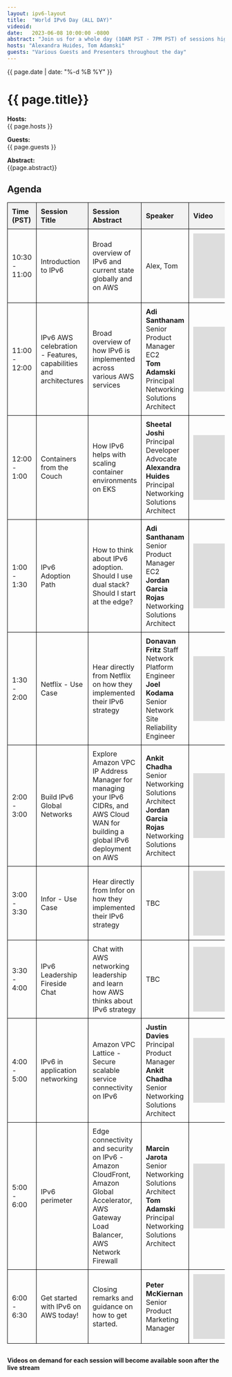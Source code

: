```yaml
---
layout: ipv6-layout
title:  "World IPv6 Day (ALL DAY)"
videoid: 
date:   2023-06-08 10:00:00 -0800
abstract: "Join us for a whole day (10AM PST - 7PM PST) of sessions highlighting IPv6 within AWS networking. We'll have a mix of fireside chats, white boarding, hands-on demonstrations and presentations"
hosts: "Alexandra Huides, Tom Adamski"
guests: "Various Guests and Presenters throughout the day"
---
```


{{ page.date | date: "%-d %B %Y" }}

<h1> {{ page.title}} </h1>

<p><b> Hosts: </b> <br> {{ page.hosts }}  </p>
<p><b> Guests: </b> <br> {{ page.guests }}  </p>
<p> <b> Abstract: </b> <br> {{page.abstract}} </p>

<style>
  table {
    border-collapse: collapse;
    width: 100%;
    margin-bottom: 30px;
  }
  
  th, td {
    border: 1px solid black;
    padding: 10px;
    text-align: left;
  }
  
  th {
    background-color: #f2f2f2;
  }
</style>

<h2> Agenda </h2>

<table>
  <thead>
    <tr>
      <th style="width: 10%;">Time (PST)</th>
      <th style="width: 20%;">Session Title</th>
      <th style="width: 35%;">Session Abstract</th>
      <th style="width: 15%;">Speaker</th>
      <th style="width: 20%;">Video</th>
    </tr>
  </thead>
  <tbody>
    <tr>
      <td>10:30 - 11:00</td>
      <td>Introduction to IPv6</td>
      <td>Broad overview of IPv6 and current state globally and on AWS</td>
      <td>Alex, Tom</td>
      <td><iframe src="https://player.twitch.tv/?channel=aws&parent=www.theroutingloop.net&parent=127.0.0.1&autoplay=false" frameborder="0" allowfullscreen="true"></iframe></td>
    </tr>
    <tr>
      <td>11:00 - 12:00</td>
      <td>IPv6 AWS celebration - Features, capabilities and architectures</td>
      <td>Broad overview of how IPv6 is implemented across various AWS services</td>
      <td><b>Adi Santhanam </b> Senior Product Manager EC2<br> <b>Tom Adamski </b> Principal Networking Solutions Architect </td>
      <td><iframe src="https://player.twitch.tv/?channel=aws&parent=www.theroutingloop.net&parent=127.0.0.1&autoplay=false" frameborder="0" allowfullscreen="true"></iframe></td>
    </tr>
    <tr>
      <td>12:00 - 1:00</td>
      <td>Containers from the Couch</td>
      <td>How IPv6 helps with scaling container environments on EKS </td>
      <td><b>Sheetal Joshi </b> Principal Developer Advocate<br><b>Alexandra Huides </b> Principal Networking Solutions Architect </td>
      <td><iframe src="https://player.twitch.tv/?channel=aws&parent=www.theroutingloop.net&parent=127.0.0.1&autoplay=false" frameborder="0" allowfullscreen="true"></iframe></td>
    </tr>
    <tr>
      <td>1:00 - 1:30</td>
      <td>IPv6 Adoption Path</td>
      <td>How to think about IPv6 adoption. Should I use dual stack? Should I start at the edge?</td>
      <td><b>Adi Santhanam </b> Senior Product Manager EC2<br> <b>Jordan Garcia Rojas </b> Networking Solutions Architect </td>
      <td><iframe src="https://player.twitch.tv/?channel=aws&parent=www.theroutingloop.net&parent=127.0.0.1&autoplay=false" frameborder="0" allowfullscreen="true"></iframe></td>
    </tr>
    <tr>
      <td>1:30 - 2:00</td>
      <td>Netflix - Use Case</td>
      <td>Hear directly from Netflix on how they implemented their IPv6 strategy </td>
      <td><b>Donavan Fritz </b>  Staff Network Platform Engineer<br> <b>Joel Kodama </b>  Senior Network Site Reliability Engineer </td>
      <td><iframe src="https://player.twitch.tv/?channel=aws&parent=www.theroutingloop.net&parent=127.0.0.1&autoplay=false" frameborder="0" allowfullscreen="true"></iframe></td>
    </tr>
    <tr>
      <td>2:00 - 3:00</td>
      <td>Build IPv6 Global Networks</td>
      <td>Explore Amazon VPC IP Address Manager for managing your IPv6 CIDRs, and AWS Cloud WAN for building a global IPv6 deployment on AWS </td>
      <td><b>Ankit Chadha </b> Senior Networking Solutions Architect<br> <b>Jordan Garcia Rojas </b> Networking Solutions Architect  </td>
      <td><iframe src="https://player.twitch.tv/?channel=aws&parent=www.theroutingloop.net&parent=127.0.0.1&autoplay=false" frameborder="0" allowfullscreen="true"></iframe></td>
    </tr>
    <tr>
      <td>3:00 - 3:30</td>
      <td>Infor - Use Case</td>
      <td>Hear directly from Infor on how they implemented their IPv6 strategy </td>
      <td>TBC </td>
      <td><iframe src="https://player.twitch.tv/?channel=aws&parent=www.theroutingloop.net&parent=127.0.0.1&autoplay=false" frameborder="0" allowfullscreen="true"></iframe></td>
    </tr>
    <tr>
      <td>3:30 - 4:00</td>
      <td>IPv6 Leadership Fireside Chat</td>
      <td>Chat with AWS networking leadership and learn how AWS thinks about IPv6 strategy </td>
      <td>TBC </td>
      <td><iframe src="https://player.twitch.tv/?channel=aws&parent=www.theroutingloop.net&parent=127.0.0.1&autoplay=false" frameborder="0" allowfullscreen="true"></iframe></td>
    </tr>
    <tr>
      <td>4:00 - 5:00</td>
      <td>IPv6 in application networking </td>
      <td> Amazon VPC Lattice - Secure scalable service connectivity on IPv6 </td>
      <td><b>Justin Davies </b> Principal Product Manager<br> <b>Ankit Chadha </b> Senior Networking Solutions Architect </td>
      <td><iframe src="https://player.twitch.tv/?channel=aws&parent=www.theroutingloop.net&parent=127.0.0.1&autoplay=false" frameborder="0" allowfullscreen="true"></iframe></td>
    </tr>
    <tr>
      <td>5:00 - 6:00</td>
      <td>IPv6 perimeter </td>
      <td> Edge connectivity and security on IPv6 - Amazon CloudFront, Amazon Global Accelerator, AWS Gateway Load Balancer, AWS Network Firewall </td>
      <td><b>Marcin Jarota </b> Senior Networking Solutions Architect <br> <b>Tom Adamski </b> Principal Networking Solutions Architect </td>
      <td><iframe src="https://player.twitch.tv/?channel=aws&parent=www.theroutingloop.net&parent=127.0.0.1&autoplay=false" frameborder="0" allowfullscreen="true"></iframe></td>
    </tr>
    <tr>
      <td>6:00 - 6:30</td>
      <td>Get started with IPv6 on AWS today!</td>
      <td> Closing remarks and guidance on how to get started. </td>
      <td><b>Peter McKiernan </b> Senior Product Marketing Manager </td>
      <td><iframe src="https://player.twitch.tv/?channel=aws&parent=www.theroutingloop.net&parent=127.0.0.1&autoplay=false" frameborder="0" allowfullscreen="true"></iframe></td>
    </tr>
  </tbody>
</table>

<b> Videos on demand for each session will become available soon after the live stream </b>